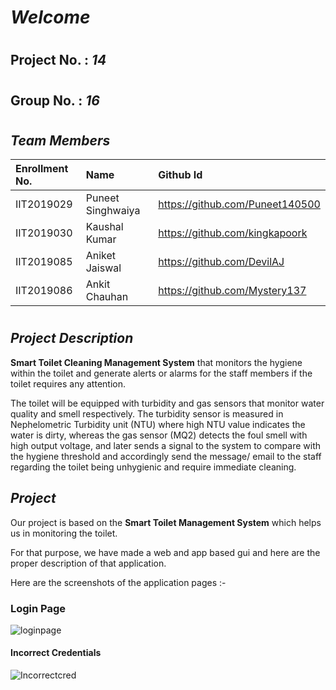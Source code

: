 # ***Welcome*** 
#

## **Project No.**  :  *14*
#
## **Group No.** :  *16*
#


## ***Team Members***


|Enrollment No.|Name|Github Id|
| :- | :- | :- |
|IIT2019029|Puneet Singhwaiya|<https://github.com/Puneet140500>|
|IIT2019030|Kaushal Kumar|<https://github.com/kingkapoork>|
|IIT2019085|Aniket Jaiswal|<https://github.com/DevilAJ>|
|IIT2019086|Ankit Chauhan|<https://github.com/Mystery137>|

#
## ***Project Description***

 **Smart Toilet Cleaning Management System** that monitors the hygiene within the toilet and generate alerts or alarms for the staff members if the toilet requires any attention.

The toilet will be equipped with turbidity and gas sensors that monitor water quality and smell respectively. The turbidity sensor is measured in Nephelometric Turbidity unit (NTU) where high NTU value indicates the water is dirty, whereas the gas sensor (MQ2) detects the foul smell with high output voltage, and later sends a signal to the system to compare with the hygiene threshold and accordingly send the message/ email to the staff regarding the toilet being unhygienic and require immediate cleaning. 

## ***Project***

 Our project is based on the **Smart Toilet Management System** which  helps us in monitoring the toilet.
 
 For that purpose, we have made a web and app based gui and here are the proper description of that application.
 
 
 Here are the screenshots  of the application pages :-
 
 ### ****Login Page****
 
  ![loginpage](https://user-images.githubusercontent.com/66028574/113858621-91786180-97c1-11eb-8f52-3e2511f7fc2f.jpeg)
  
 #### Incorrect Credentials 
 
 ![Incorrectcred](https://user-images.githubusercontent.com/66028574/113859274-575b8f80-97c2-11eb-8335-61a7d0b8ecfa.jpeg)

